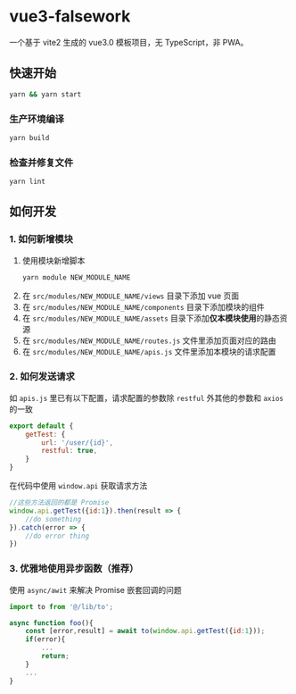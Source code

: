 # vue3-falsework
一个基于 vite2 生成的 vue3.0 模板项目，无 TypeScript，非 PWA。

## 快速开始
```bash
yarn && yarn start
```

### 生产环境编译
```bash
yarn build
```

### 检查并修复文件
```bash
yarn lint
```

## 如何开发

### 1. 如何新增模块

1. 使用模块新增脚本
    ```bash
    yarn module NEW_MODULE_NAME
    ```
2. 在 `src/modules/NEW_MODULE_NAME/views` 目录下添加 vue 页面
3. 在 `src/modules/NEW_MODULE_NAME/components` 目录下添加模块的组件
3. 在 `src/modules/NEW_MODULE_NAME/assets` 目录下添加**仅本模块使用**的静态资源
4. 在 `src/modules/NEW_MODULE_NAME/routes.js` 文件里添加页面对应的路由
5. 在 `src/modules/NEW_MODULE_NAME/apis.js` 文件里添加本模块的请求配置

### 2. 如何发送请求

如 `apis.js` 里已有以下配置，请求配置的参数除 `restful` 外其他的参数和 `axios` 的一致
```javascript
export default {
    getTest: {
        url: '/user/{id}',
        restful: true,
    }
}
```

在代码中使用 `window.api` 获取请求方法
```javascript
//这些方法返回的都是 Promise
window.api.getTest({id:1}).then(result => {
    //do something
}).catch(error => {
    //do error thing  
})
```
### 3. 优雅地使用异步函数（推荐）

使用 `async/awit` 来解决 Promise 嵌套回调的问题
```javascript
import to from '@/lib/to';

async function foo(){
    const [error,result] = await to(window.api.getTest({id:1}));
    if(error){
        ...
        return;
    }
    ...
}
```
